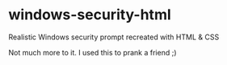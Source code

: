 # windows-security-html
Realistic Windows security prompt recreated with HTML &amp; CSS

Not much more to it. I used this to prank a friend ;)
